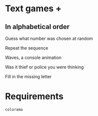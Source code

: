 # Text games +

## In alphabetical order

Guess what number was chosen at random

Repeat the sequence

Waves, a console animation

Was it thief or police you were thinking

Fill in the missing letter

# Requirements

`colorama`